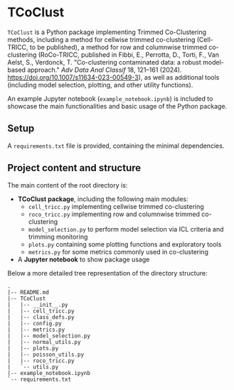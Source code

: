 # TCoClust

```TCoClust``` is a Python package implementing Trimmed Co-Clustering methods, including a method for cellwise trimmed 
co-clustering (Cell-TRICC, to be published), a method for row and columnwise trimmed co-clustering (RoCo-TRICC, 
published in Fibbi, E., Perrotta, D., Torti, F., Van Aelst, S., Verdonck, T. "Co-clustering contaminated data: a robust 
model-based approach." *Adv Data Anal Classif* 18, 121–161 (2024). https://doi.org/10.1007/s11634-023-00549-3),
as well as additional tools (including model selection, plotting, and other utility functions).

An example Jupyter notebook (```example_notebook.ipynb```) is included to showcase the main functionalities and basic 
usage of the Python package.

## Setup

A ```requirements.txt``` file is provided, containing the minimal dependencies.

## Project content and structure
The main content of the root directory is:
* **TCoClust package**, including the following main modules:
  * ```cell_tricc.py``` implementing cellwise trimmed co-clustering
  * ```roco_tricc.py``` implementing row and columnwise trimmed co-clustering
  * ```model_selection.py``` to perform model selection via ICL criteria and trimming monitoring
  * ```plots.py``` containing some plotting functions and exploratory tools
  * ```metrics.py``` for some metrics commonly used in co-clustering
* A **Jupyter notebook** to show package usage

Below a more detailed tree representation of the directory structure:
```
.
|-- README.md
|-- TCoClust
|   |-- __init__.py
|   |-- cell_tricc.py
|   |-- class_defs.py
|   |-- config.py
|   |-- metrics.py
|   |-- model_selection.py
|   |-- normal_utils.py
|   |-- plots.py
|   |-- poisson_utils.py
|   |-- roco_tricc.py
|   `-- utils.py
|-- example_notebook.ipynb
`-- requirements.txt

```
